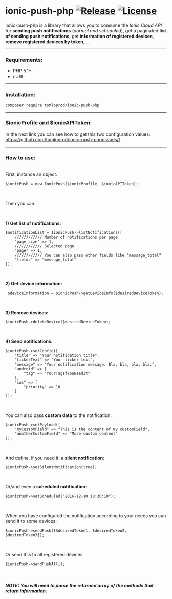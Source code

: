 # ionic-push-php [![Release](https://img.shields.io/github/release/tomloprod/ionic-push-php.svg)](https://github.com/tomloprod/ionic-push-php) [![License](https://img.shields.io/github/license/tomloprod/ionic-push-php.svg)](http://www.opensource.org/licenses/mit-license.php) 

ionic-push-php is a library that allows you to consume the *Ionic Cloud API* for **sending push notifications** (*normal and scheduled*), get a paginated **list of sending push notifications**,  get **information of registered devices**, **remove registered devices by token**, ...

---

### Requirements:

- PHP 5.1+
- cURL

---

### Installation:

    composer require tomloprod/ionic-push-php

---

### $ionicProfile and $ionicAPIToken:

In the next link you can see how to get this two configuration values: https://github.com/tomloprod/ionic-push-php/issues/1

---



### How to use:

<br>
First, instance an object:

    $ionicPush = new IonicPush($ionicProfile, $ionicAPIToken);
 
 <br>
 
 Then you can:
 
 <br>
 
 **1) Get list of notifications:**
 
    $notificationList = $ionicPush->listNotifications([
        //////////// Number of notifications per page
        "page_size" => 1,
        //////////// Selected page
        "page" => 1,
        //////////// You can also pass other fields like "message_total"
        "fields" => "message_total"
    ]);

<br>

 **2) Get device information:**
 
     $deviceInformation = $ionicPush->getDeviceInfo($desiredDeviceToken);
 
 <br>
 
**3) Remove devices:**

    $ionicPush->deleteDevice($desiredDeviceToken);
 
 <br>
 
 **4) Send notifications:**
 
    $ionicPush->setConfig([
        "title" => "Your notification title",
        "tickerText" => "Your ticker text",
        "message" => "Your notification message. Bla, bla, bla, bla.",
        "android" => [
            "tag" => "YourTagIfYouNeedIt"
        ],
        "ios" => [
            "priority" => 10
        ]
    ]);

<br>

You can also pass **custom data** to the notification:

    $ionicPush->setPayload([ 
        "myCustomField" => "This is the content of my customField",
        "anotherCustomField" => "More custom content"
    ]);
    
<br>
    
    
And define, if you need it, a **silent notification**:

    $ionicPush->setSilentNotification(true);

<br>

Or/and even a **scheduled notification**:

    $ionicPush->setScheduled("2016-12-10 10:30:10");

<br>

When you have configured the notification according to your needs you can send it to some devices:

    $ionicPush->sendPush([$desiredToken1, $desiredToken2, $desiredToken3]);
  
<br>

Or send this to all registered devices:

    $ionicPush->sendPushAll();
    

<br>
    
##### *NOTE: You will need to parse the returned array of the methods that return information.*
